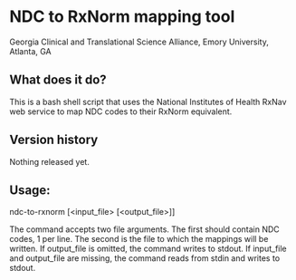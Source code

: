 # NDC to RxNorm mapping tool
Georgia Clinical and Translational Science Alliance, Emory University, Atlanta, GA

## What does it do?
This is a bash shell script that uses the National Institutes of Health RxNav web service to map NDC codes to their RxNorm equivalent.

## Version history
Nothing released yet.

## Usage:
ndc-to-rxnorm [<input_file> [<output_file>]]

The command accepts two file arguments. The first should contain NDC codes, 1 per line. The second is the file to which the mappings will be written. If output_file is omitted, the command writes to stdout. If input_file and output_file are missing, the command reads from stdin and writes to stdout.